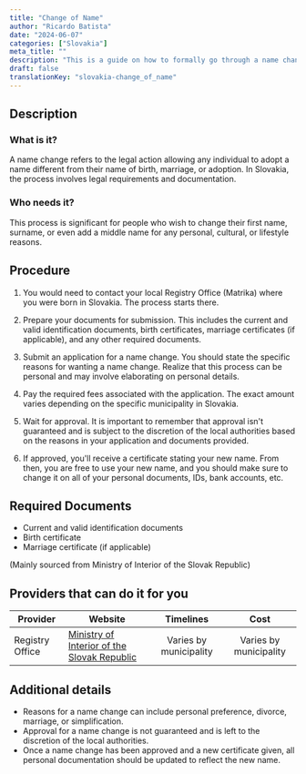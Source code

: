 ```yaml
---
title: "Change of Name"
author: "Ricardo Batista"
date: "2024-06-07"
categories: ["Slovakia"]
meta_title: ""
description: "This is a guide on how to formally go through a name change in Slovakia."
draft: false
translationKey: "slovakia-change_of_name"
---
```


## Description
### What is it?
A name change refers to the legal action allowing any individual to adopt a name different from their name of birth, marriage, or adoption. In Slovakia, the process involves legal requirements and documentation.

### Who needs it?
This process is significant for people who wish to change their first name, surname, or even add a middle name for any personal, cultural, or lifestyle reasons.

## Procedure

1. You would need to contact your local Registry Office (Matrika) where you were born in Slovakia. The process starts there. 

2. Prepare your documents for submission. This includes the current and valid identification documents, birth certificates, marriage certificates (if applicable), and any other required documents.

3. Submit an application for a name change. You should state the specific reasons for wanting a name change. Realize that this process can be personal and may involve elaborating on personal details. 

4. Pay the required fees associated with the application. The exact amount varies depending on the specific municipality in Slovakia.

5. Wait for approval. It is important to remember that approval isn't guaranteed and is subject to the discretion of the local authorities based on the reasons in your application and documents provided.

6. If approved, you'll receive a certificate stating your new name. From then, you are free to use your new name, and you should make sure to change it on all of your personal documents, IDs, bank accounts, etc.

## Required Documents
- Current and valid identification documents
- Birth certificate
- Marriage certificate (if applicable)

(Mainly sourced from Ministry of Interior of the Slovak Republic)

## Providers that can do it for you

| Provider        |     Website     |     Timelines    |       Cost      |
| --------------- | --------------- |  :-------------: | :-------------: |
| Registry Office      |  [Ministry of Interior of the Slovak Republic](http://www.minv.sk/?)       |      Varies by municipality      |        Varies by municipality       |

## Additional details
- Reasons for a name change can include personal preference, divorce, marriage, or simplification.
- Approval for a name change is not guaranteed and is left to the discretion of the local authorities.
- Once a name change has been approved and a new certificate given, all personal documentation should be updated to reflect the new name.